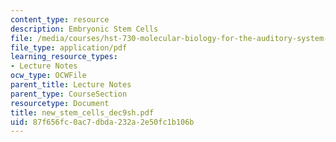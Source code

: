 ```yaml
---
content_type: resource
description: Embryonic Stem Cells
file: /media/courses/hst-730-molecular-biology-for-the-auditory-system-fall-2002/87f656fc0ac7dbda232a2e50fc1b106b_new_stem_cells_dec9sh.pdf
file_type: application/pdf
learning_resource_types:
- Lecture Notes
ocw_type: OCWFile
parent_title: Lecture Notes
parent_type: CourseSection
resourcetype: Document
title: new_stem_cells_dec9sh.pdf
uid: 87f656fc-0ac7-dbda-232a-2e50fc1b106b
---
```

